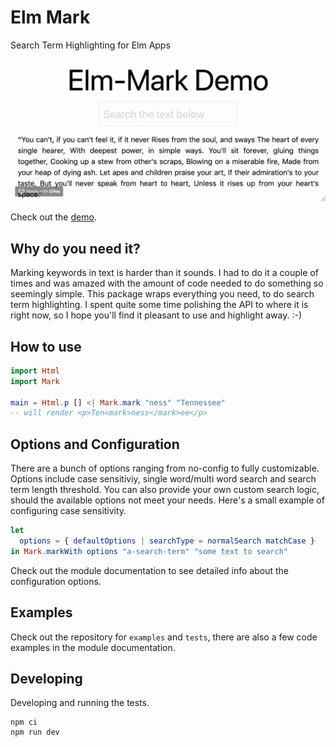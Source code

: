# Elm Mark

Search Term Highlighting for Elm Apps

![elm-mark-demo](https://raw.githubusercontent.com/ChristophP/elm-mark/master/elm-mark-demo.gif)

Check out the [demo](https://elm-mark-demo.deedop.de/).

## Why do you need it?

Marking keywords in text is harder than it sounds. I had to do it a couple of
times and was amazed with the amount of code needed to do something so seemingly simple.
This package wraps everything you need, to do search term highlighting.
I spent quite some time polishing the API to where it is right now, so I hope
you'll find it pleasant to use and highlight away. :-)

## How to use

```elm
import Html
import Mark

main = Html.p [] <| Mark.mark "ness" "Tennessee"
-- will render <p>Ten<mark>ness</mark>ee</p>
```

## Options and Configuration

There are a bunch of options ranging from no-config to fully customizable.
Options include case sensitiviy, single word/multi word search and search term
length threshold. You can also provide your own custom search logic, should the
available options not meet your needs.
Here's a small example of configuring case sensitivity.

```elm
let
  options = { defaultOptions | searchType = normalSearch matchCase }
in Mark.markWith options "a-search-term" "some text to search"
```

Check out the module documentation to see detailed info about the
configuration options.

## Examples

Check out the repository for `examples` and `tests`, there are also a few code
examples in the module documentation.

## Developing

Developing and running the tests.

```
npm ci
npm run dev
```

